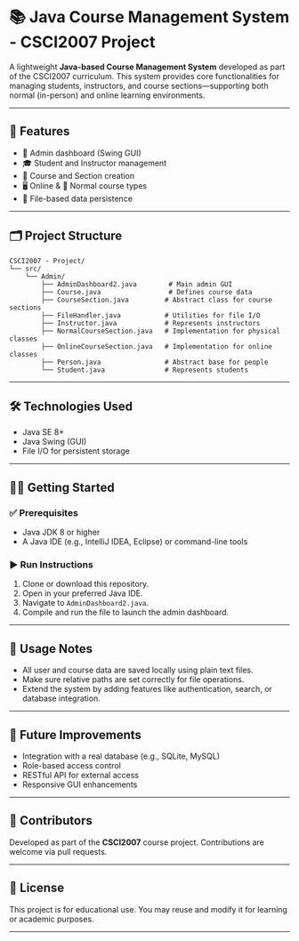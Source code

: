 # 📚 Java Course Management System - CSCI2007 Project

A lightweight **Java-based Course Management System** developed as part of the CSCI2007 curriculum. This system provides core functionalities for managing students, instructors, and course sections—supporting both normal (in-person) and online learning environments.

---

## 🚀 Features

- 🔐 Admin dashboard (Swing GUI)
- 🎓 Student and Instructor management
- 📘 Course and Section creation
- 🖥️ Online & 🏫 Normal course types
- 💾 File-based data persistence

---

## 🗂️ Project Structure

```
CSCI2007 - Project/
└── src/
    └── Admin/
        ├── AdminDashboard2.java        # Main admin GUI
        ├── Course.java                 # Defines course data
        ├── CourseSection.java         # Abstract class for course sections
        ├── FileHandler.java           # Utilities for file I/O
        ├── Instructor.java            # Represents instructors
        ├── NormalCourseSection.java   # Implementation for physical classes
        ├── OnlineCourseSection.java   # Implementation for online classes
        ├── Person.java                # Abstract base for people
        └── Student.java               # Represents students
```

---

## 🛠️ Technologies Used

- Java SE 8+
- Java Swing (GUI)
- File I/O for persistent storage

---

## 🧑‍💻 Getting Started

### ✅ Prerequisites
- Java JDK 8 or higher
- A Java IDE (e.g., IntelliJ IDEA, Eclipse) or command-line tools

### ▶️ Run Instructions
1. Clone or download this repository.
2. Open in your preferred Java IDE.
3. Navigate to `AdminDashboard2.java`.
4. Compile and run the file to launch the admin dashboard.

---

## 📝 Usage Notes

- All user and course data are saved locally using plain text files.
- Make sure relative paths are set correctly for file operations.
- Extend the system by adding features like authentication, search, or database integration.

---

## 📌 Future Improvements

- Integration with a real database (e.g., SQLite, MySQL)
- Role-based access control
- RESTful API for external access
- Responsive GUI enhancements

---

## 👥 Contributors

Developed as part of the **CSCI2007** course project. Contributions are welcome via pull requests.

---

## 📄 License

This project is for educational use. You may reuse and modify it for learning or academic purposes.

---
